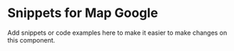 # Snippets for Map Google

Add snippets or code examples here to make it easier to make changes on this component.
